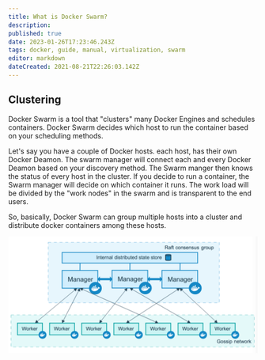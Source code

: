 ```yaml
---
title: What is Docker Swarm?
description: 
published: true
date: 2023-01-26T17:23:46.243Z
tags: docker, guide, manual, virtualization, swarm
editor: markdown
dateCreated: 2021-08-21T22:26:03.142Z
---
```


## Clustering
Docker Swarm is a tool that "clusters" many Docker Engines and schedules containers. Docker Swarm decides which host to run the container based on your scheduling methods.

Let's say you have a couple of Docker hosts. each host, has their own Docker Deamon. The swarm manager will connect each and every Docker Deamon based on your discovery method. The Swarm manger then knows the status of every host in the cluster. If you decide to run a container, the Swarm manager will decide on which container it runs. The work load will be divided by the "work nodes" in the swarm and is transparent to the end users.

So, basically, Docker Swarm can group multiple hosts into a cluster and distribute docker containers among these hosts.

![docker-swarm-exp.png](/docker/swarm/docker-swarm-exp.png)